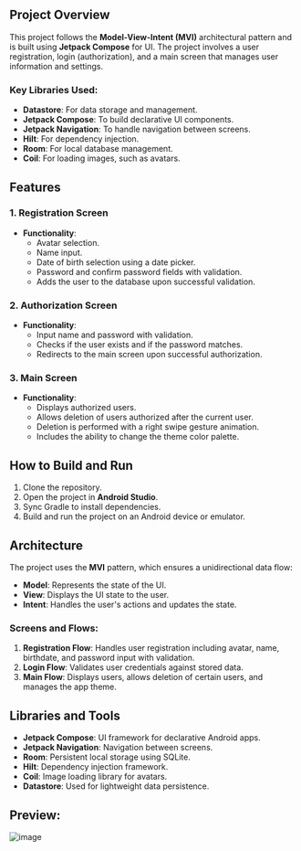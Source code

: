## Project Overview

This project follows the **Model-View-Intent (MVI)** architectural pattern and is built using **Jetpack Compose** for UI. The project involves a user registration, login (authorization), and a main screen that manages user information and settings.

### Key Libraries Used:
- **Datastore**: For data storage and management.
- **Jetpack Compose**: To build declarative UI components.
- **Jetpack Navigation**: To handle navigation between screens.
- **Hilt**: For dependency injection.
- **Room**: For local database management.
- **Coil**: For loading images, such as avatars.

## Features

### 1. Registration Screen
- **Functionality**:
  - Avatar selection.
  - Name input.
  - Date of birth selection using a date picker.
  - Password and confirm password fields with validation.
  - Adds the user to the database upon successful validation.

### 2. Authorization Screen
- **Functionality**:
  - Input name and password with validation.
  - Checks if the user exists and if the password matches.
  - Redirects to the main screen upon successful authorization.

### 3. Main Screen
- **Functionality**:
  - Displays authorized users.
  - Allows deletion of users authorized after the current user.
  - Deletion is performed with a right swipe gesture animation.
  - Includes the ability to change the theme color palette.

## How to Build and Run
1. Clone the repository.
2. Open the project in **Android Studio**.
3. Sync Gradle to install dependencies.
4. Build and run the project on an Android device or emulator.

## Architecture
The project uses the **MVI** pattern, which ensures a unidirectional data flow:
- **Model**: Represents the state of the UI.
- **View**: Displays the UI state to the user.
- **Intent**: Handles the user's actions and updates the state.

### Screens and Flows:
1. **Registration Flow**: Handles user registration including avatar, name, birthdate, and password input with validation.
2. **Login Flow**: Validates user credentials against stored data.
3. **Main Flow**: Displays users, allows deletion of certain users, and manages the app theme.

## Libraries and Tools
- **Jetpack Compose**: UI framework for declarative Android apps.
- **Jetpack Navigation**: Navigation between screens.
- **Room**: Persistent local storage using SQLite.
- **Hilt**: Dependency injection framework.
- **Coil**: Image loading library for avatars.
- **Datastore**: Used for lightweight data persistence.

## Preview:
![image](https://github.com/user-attachments/assets/d064de5a-9a48-4c9a-9a2c-7b87d72991b0)












